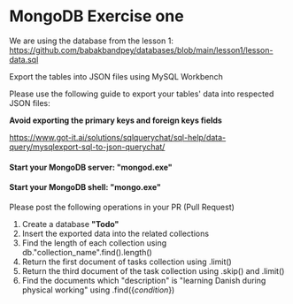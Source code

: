 # MongoDB Exercise one
We are using the  database from the lesson 1: 
https://github.com/babakbandpey/databases/blob/main/lesson1/lesson-data.sql

Export the tables into JSON files using MySQL Workbench

Please use the following guide to export your tables' data into respected JSON files:

**Avoid exporting the primary keys and foreign keys fields**

https://www.got-it.ai/solutions/sqlquerychat/sql-help/data-query/mysqlexport-sql-to-json-querychat/ 



#### Start your MongoDB server: "mongod.exe"

#### Start your MongoDB shell: "mongo.exe"

Please post the following operations in your PR (Pull Request)

1. Create a database **"Todo"**
2. Insert the exported data into the related collections
3. Find the length of each collection using db."collection_name".find().length()
4. Return the first document of tasks collection using .limit()
5. Return the third document of the task collection using .skip() and .limit()
6. Find the documents which "description" is "learning Danish during physical working" using .find({_condition_})


